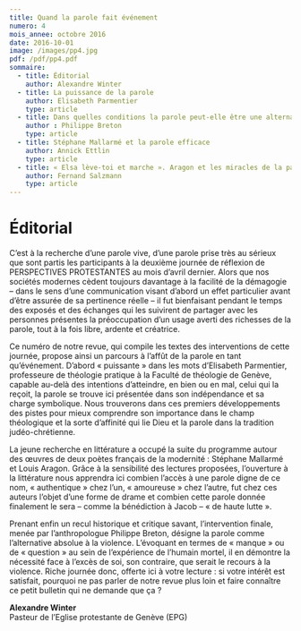 ```yaml
---
title: Quand la parole fait événement
numero: 4
mois_annee: octobre 2016
date: 2016-10-01
image: /images/pp4.jpg
pdf: /pdf/pp4.pdf
sommaire:
  - title: Éditorial
    author: Alexandre Winter
  - title: La puissance de la parole
    author: Elisabeth Parmentier
    type: article
  - title: Dans quelles conditions la parole peut-elle être une alternative à la violence ?
    author : Philippe Breton
    type: article
  - title: Stéphane Mallarmé et la parole efficace
    author: Annick Ettlin
    type: article
  - title: « Elsa lève-toi et marche ». Aragon et les miracles de la parole
    author: Fernand Salzmann
    type: article
---
```


# Éditorial
C’est à la recherche d’une parole vive, d’une parole prise très au sérieux que sont partis les participants à la deuxième journée de réflexion de PERSPECTIVES PROTESTANTES au mois d’avril dernier. Alors que nos sociétés modernes cèdent toujours davantage à
la facilité de la démagogie – dans le sens d’une communication visant d’abord un effet particulier avant d’être assurée de sa pertinence réelle – il fut bienfaisant pendant le temps des exposés et des échanges qui les suivirent de partager avec les personnes présentes la préoccupation d’un usage averti des richesses de la parole, tout à la fois libre, ardente et créatrice.

Ce numéro de notre revue, qui compile les textes des interventions de cette journée, propose ainsi un parcours à l’affût de la parole en tant qu’événement. D’abord « puissante » dans les mots d’Elisabeth Parmentier, professeure de théologie pratique à la Faculté de théologie de Genève, capable au-delà des intentions d’atteindre, en bien ou en mal, celui qui la reçoit, la parole se trouve ici présentée dans son indépendance et sa charge symbolique. Nous trouverons dans ces premiers développements des pistes
pour mieux comprendre son importance dans le champ théologique et la sorte d’affinité qui lie Dieu et la parole dans la tradition
judéo-chrétienne. 

La jeune recherche en littérature a occupé la suite du programme autour des œuvres de deux poètes français de la modernité : Stéphane Mallarmé et Louis Aragon. Grâce à la sensibilité des lectures proposées, l’ouverture à la littérature nous apprendra ici combien l’accès à une parole digne de ce nom, « authentique » chez l’un, « amoureuse » chez l’autre, fut chez ces auteurs l’objet d’une forme de drame et combien cette parole donnée finalement le sera – comme la bénédiction à Jacob – « de haute lutte ». 

Prenant enfin un recul historique et critique savant, l’intervention finale, menée par l’anthropologue Philippe Breton, désigne
la parole comme l’alternative absolue à la violence. L’évoquant en termes de « manque » ou de « question » au sein de l’expérience de l’humain mortel, il en démontre la nécessité face à l’excès de soi, son contraire, que serait le recours à la violence. Riche journée donc, offerte ici à votre lecture : si votre intérêt est satisfait, pourquoi ne pas parler de notre revue plus loin et faire connaître ce petit bulletin qui ne demande que ça ?

**Alexandre Winter**  
Pasteur de l’Eglise protestante
de Genève (EPG)
